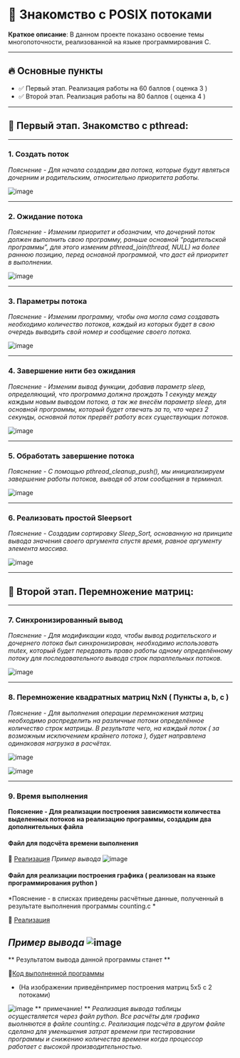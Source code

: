 # 🚀 Знакомство с POSIX потоками

**Краткое описание**: В данном проекте показано освоение темы многопоточности, реализованной на языке программирования C.

---

## 🔥 Основные пункты 
- ✅ Первый этап. Реализация работы на 60 баллов ( оценка 3 )
- ✅ Второй этап. Реализация работы на 80 баллов ( оценка 4 )

---

## 📙 Первый этап. Знакомство с pthread:
---

### 1.	Создать поток
*Пояснение - Для начала создадим два потока, которые будут являться дочерним и родительским, относительно приоритета работы.*


![image](https://github.com/user-attachments/assets/4822e4a1-58f6-4f9c-b323-a3ddbe10ab14)

---

### 2.	Ожидание потока
*Пояснение - Изменим приоритет и обозначим, что дочерний поток должен выполнить свою программу, раньше основной “родительской программы”, для этого изменим pthread_join(thread, NULL) на более раннюю позицию, перед основной программой, что даст ей приоритет в выполнении.*


![image](https://github.com/user-attachments/assets/3f56d781-3127-4126-9931-8cc53f941028)

---

### 3.	Параметры потока
*Пояснение - Изменим программу, чтобы она могла сама создавать необходимо количество потоков, каждый из которых будет в свою очередь выводить свой номер и сообщение своего потока.*


![image](https://github.com/user-attachments/assets/6a578fbe-cef2-490d-b490-7352819a4c39)

---

### 4.	Завершение нити без ожидания
*Пояснение - Изменим вывод функции,  добавив параметр sleep, определяющий, что программа должна прождать 1 секунду между каждым новым выводом потока, а так же внесём параметр sleep, для основной программы, который будет отвечать за то, что через 2 секунды, основной поток прервёт работу всех существующих потоков.*


![image](https://github.com/user-attachments/assets/50dd0c72-310d-445e-938e-d039c1c0f2e6)

---

### 5.	Обработать завершение потока
*Пояснение - С помощью pthread_cleanup_push(), мы инициализируем завершение работы потоков, выводя об этом сообщения в терминал.*


![image](https://github.com/user-attachments/assets/15df5edf-27e8-4c85-8421-df52b51965f2)

---

### 6.	Реализовать простой Sleepsort
*Пояснение - Создадим сортировку Sleep_Sort, основанную на принципе вывода значения своего аргумента спустя время, равное аргументу элемента массива.*


![image](https://github.com/user-attachments/assets/cc11821c-8f83-42d7-9aa5-6514596f601c)

---

## 📘 Второй этап. Перемножение матриц:
---

### 7.	Синхронизированный вывод
*Пояснение - Для модификации кода, чтобы вывод родительского и дочернего потока был синхронизирован, необходимо использовать mutex, который будет передавать право работы одному определённому потоку для последовательного вывода строк параллельных потоков.*


![image](https://github.com/user-attachments/assets/2665f643-af06-4b43-a326-8633bed51724)

---

### 8.	Перемножение квадратных матриц NxN ( Пункты a, b, c )
*Пояснение - Для выполнения операции перемножения матриц необходимо распределить на различные потоки определённое количество строк матрицы. В результате чего, на каждый поток ( за возможным исключением крайнего потока ), будет направлена одинаковая нагрузка в расчётах.*

![image](https://github.com/user-attachments/assets/6aa0b807-09ef-4c9e-a0be-dc55bb930427)

![image](https://github.com/user-attachments/assets/1b8a9aa3-5df7-42a2-86e7-1ee424c42514)

---

### 9.	Время выполнения
**Пояснение - Для реализации построения зависимости количества выделенных потоков на реализацию программы, создадим два дополнительных файла**

#### Файл для подсчёта времени выполнения

📌 [Реализация](/pthread/counting.c)
*Пример вывода*
![image](https://github.com/user-attachments/assets/1d824f98-8d6b-48bd-9122-2955cec4eca9)


#### Файл для реализации построения графика ( реализован на языке программирования python )
*Пояснение - в списках приведены расчётные данные, полученный в результате выполнения программы counting.c *

📌 [Реализация](/pthread/graph.py)

*Пример вывода*
![image](https://github.com/user-attachments/assets/18e5b538-3e2d-4a8b-a07f-55bf9632bdcd)
---
** Результатом вывода данной программы станет **

📌[Код выполненной программы](/pthread/pthread.c)

* (На изображении приведёнпример построения матриц 5x5 с 2 потоками)


![image](https://github.com/user-attachments/assets/5ab19c2a-b2c1-4edd-8da3-0faa72c30c75)
** примечание! **
*Реализация вывода таблицы осуществляется через файл python. Все расчёты для графика выолняются в файле counting.c. Реализация подсчёта в другом файле сделана для уменьшения затрат времени при тестировании программы и снижению количества времени когда процессор работает с высокой производительностью.*










